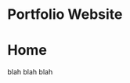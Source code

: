 # Portfolio Website
 <html>
    <head> 
        <title> Blah </title>
     </head>
    <body>
     <h1> Home </h1>
     <p> blah blah blah </p>
     </body>
</html>
